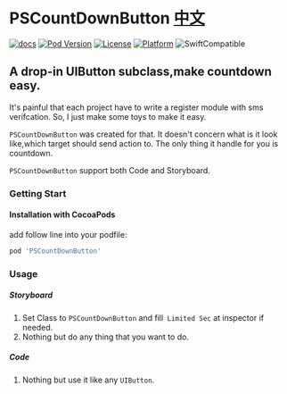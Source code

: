 # PSCountDownButton [中文]

[![docs][docs]][CocoaPods] 
[![Pod Version][version]][CocoaPods] 
[![License][license]][CocoaPods] 
[![Platform][platform]][CocoaPods] 
![SwiftCompatible]

A drop-in UIButton subclass,make countdown easy.
---

It's painful that each project have to write a register module with sms verifcation. So, I just make some toys to make it easy.

`PSCountDownButton` was created for that. It doesn't concern what is it look like,which target should send action to. The only thing it handle for you is countdown.

`PSCountDownButton` support both Code and Storyboard.

### Getting Start

#### Installation with CocoaPods

add follow line into your podfile:

```ruby
pod 'PSCountDownButton'
```

### Usage

##### Storyboard

1. Set Class to `PSCountDownButton` and fill` Limited Sec` at inspector if needed.
2. Nothing but do any thing that you want to do.

##### Code

1. Nothing but use it like any `UIButton`.

[CocoaPods]: http://cocoapods.org/pods/PSCountDownButton

[docs]: https://img.shields.io/cocoapods/metrics/doc-percent/PSCountDownButton.svg

[version]: https://img.shields.io/cocoapods/v/PSCountDownButton.svg?style=flat

[license]: https://img.shields.io/cocoapods/l/PSCountDownButton.svg?style=flat

[platform]: https://img.shields.io/cocoapods/p/PSCountDownButton.svg?style=flat

[SwiftCompatible]: https://img.shields.io/badge/Swift-compatible-orange.svg

[blog]: http://shengpan.net


[中文]: /README-zh.md

